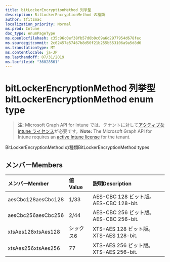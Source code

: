 ```yaml
---
title: bitLockerEncryptionMethod 列挙型
description: BitLockerEncryptionMethod の種類
author: tfitzmac
localization_priority: Normal
ms.prod: Intune
doc_type: enumPageType
ms.openlocfilehash: c35c96c0ef38fb57d0b0c69a6d2977954d678fec
ms.sourcegitcommit: 2c62457e57467b8d50f21b255b553106a9a5d8d6
ms.translationtype: MT
ms.contentlocale: ja-JP
ms.lasthandoff: 07/31/2019
ms.locfileid: "36028561"
---
```

# <a name="bitlockerencryptionmethod-enum-type"></a><span data-ttu-id="a35c6-103">bitLockerEncryptionMethod 列挙型</span><span class="sxs-lookup"><span data-stu-id="a35c6-103">bitLockerEncryptionMethod enum type</span></span>

> <span data-ttu-id="a35c6-104">**注:** Microsoft Graph API for Intune では、テナントに対して[アクティブな intune ライセンス](https://go.microsoft.com/fwlink/?linkid=839381)が必要です。</span><span class="sxs-lookup"><span data-stu-id="a35c6-104">**Note:** The Microsoft Graph API for Intune requires an [active Intune license](https://go.microsoft.com/fwlink/?linkid=839381) for the tenant.</span></span>

<span data-ttu-id="a35c6-105">BitLockerEncryptionMethod の種類</span><span class="sxs-lookup"><span data-stu-id="a35c6-105">BitLockerEncryptionMethod types</span></span>

## <a name="members"></a><span data-ttu-id="a35c6-106">メンバー</span><span class="sxs-lookup"><span data-stu-id="a35c6-106">Members</span></span>
|<span data-ttu-id="a35c6-107">メンバー</span><span class="sxs-lookup"><span data-stu-id="a35c6-107">Member</span></span>|<span data-ttu-id="a35c6-108">値</span><span class="sxs-lookup"><span data-stu-id="a35c6-108">Value</span></span>|<span data-ttu-id="a35c6-109">説明</span><span class="sxs-lookup"><span data-stu-id="a35c6-109">Description</span></span>|
|:---|:---|:---|
|<span data-ttu-id="a35c6-110">aesCbc128</span><span class="sxs-lookup"><span data-stu-id="a35c6-110">aesCbc128</span></span>|<span data-ttu-id="a35c6-111">1/3</span><span class="sxs-lookup"><span data-stu-id="a35c6-111">3</span></span>|<span data-ttu-id="a35c6-112">AES-CBC 128 ビット版。</span><span class="sxs-lookup"><span data-stu-id="a35c6-112">AES-CBC 128-bit.</span></span>|
|<span data-ttu-id="a35c6-113">aesCbc256</span><span class="sxs-lookup"><span data-stu-id="a35c6-113">aesCbc256</span></span>|<span data-ttu-id="a35c6-114">2/4</span><span class="sxs-lookup"><span data-stu-id="a35c6-114">4</span></span>|<span data-ttu-id="a35c6-115">AES-CBC 256 ビット版。</span><span class="sxs-lookup"><span data-stu-id="a35c6-115">AES-CBC 256-bit.</span></span>|
|<span data-ttu-id="a35c6-116">xtsAes128</span><span class="sxs-lookup"><span data-stu-id="a35c6-116">xtsAes128</span></span>|<span data-ttu-id="a35c6-117">シックス</span><span class="sxs-lookup"><span data-stu-id="a35c6-117">6</span></span>|<span data-ttu-id="a35c6-118">XTS-AES 128 ビット版。</span><span class="sxs-lookup"><span data-stu-id="a35c6-118">XTS-AES 128-bit.</span></span>|
|<span data-ttu-id="a35c6-119">xtsAes256</span><span class="sxs-lookup"><span data-stu-id="a35c6-119">xtsAes256</span></span>|<span data-ttu-id="a35c6-120">7</span><span class="sxs-lookup"><span data-stu-id="a35c6-120">7</span></span>|<span data-ttu-id="a35c6-121">XTS-AES 256 ビット版。</span><span class="sxs-lookup"><span data-stu-id="a35c6-121">XTS-AES 256-bit.</span></span>|



